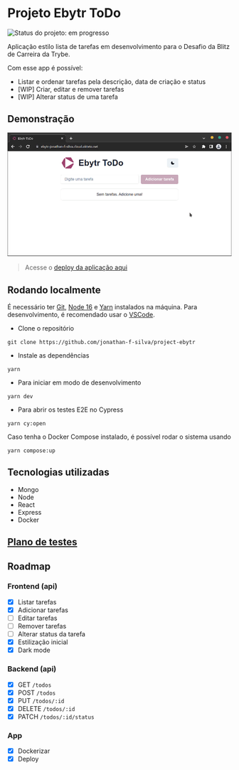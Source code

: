 # Projeto Ebytr ToDo

![Status do projeto: em progresso](https://img.shields.io/badge/status%20do%20projeto-em%20progresso-yellow)

Aplicação estilo lista de tarefas em desenvolvimento para o Desafio da Blitz de Carreira da Trybe.

Com esse app é possível:
- Listar e ordenar tarefas pela descrição, data de criação e status
- [WIP] Criar, editar e remover tarefas
- [WIP] Alterar status de uma tarefa

## Demonstração

![Adicionando duas tarefas do Ebytr ToDo](docs/ebytr-demo.gif)

> Acesse o [deploy da aplicação aqui](https://ebytr-jonathan-f-silva.cloud.okteto.net)

## Rodando localmente

É necessário ter [Git](https://git-scm.com), [Node 16](https://nodejs.org/pt-br/) e [Yarn](https://yarnpkg.com/getting-started/install) instalados na máquina. Para desenvolvimento, é recomendado usar o [VSCode](https://code.visualstudio.com).

- Clone o repositório
```shell
git clone https://github.com/jonathan-f-silva/project-ebytr
```

- Instale as dependências
```shell
yarn
```

- Para iniciar em modo de desenvolvimento
```shell
yarn dev
```

- Para abrir os testes E2E no Cypress
```shell
yarn cy:open
```

Caso tenha o Docker Compose instalado, é possível rodar o sistema usando
```shell
yarn compose:up
```

## Tecnologias utilizadas
- Mongo
- Node
- React
- Express
- Docker

## [Plano de testes](docs/TESTING.md)

## Roadmap

### Frontend (api)
- [x] Listar tarefas
- [x] Adicionar tarefas
- [ ] Editar tarefas
- [ ] Remover tarefas
- [ ] Alterar status da tarefa
- [x] Estilização inicial
- [x] Dark mode

### Backend (api)
- [x] GET `/todos`
- [x] POST `/todos`
- [x] PUT `/todos/:id`
- [x] DELETE `/todos/:id`
- [x] PATCH `/todos/:id/status`

### App
- [x] Dockerizar
- [x] Deploy

